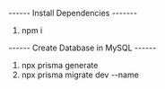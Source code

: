 ------ Install Dependencies -------
1. npm i

------ Create Database in MySQL ------ 
1. npx prisma generate
2. npx prisma migrate dev --name